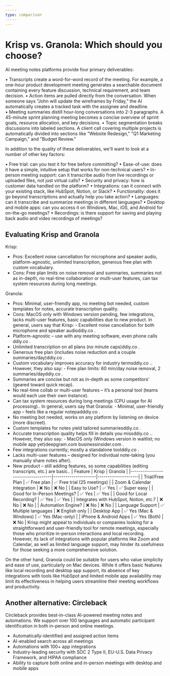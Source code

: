 ```yaml
---
-----
type: comparison
-----
---
```


# Krisp vs. Granola: Which should you choose?
AI meeting notes platforms provide four primary deliverables:

• Transcripts create a word-for-word record of the meeting. For example, a one-hour product development meeting generates a searchable document containing every feature discussion, technical requirement, and team decision.
• Action items are pulled directly from the conversation. When someone says "John will update the wireframes by Friday," the AI automatically creates a tracked task with the assignee and deadline.
• Meeting summaries distill hour-long conversations into 2-3 paragraphs. A 45-minute sprint planning meeting becomes a concise overview of sprint goals, resource allocation, and key decisions.
• Topic segmentation breaks discussions into labeled sections. A client call covering multiple projects is automatically divided into sections like "Website Redesign," "Q1 Marketing Campaign," and "Budget Review."

In addition to the quality of these deliverables, we'll want to look at a number of other key factors:

• Free trial: can you test it for free before committing?
• Ease-of-use: does it have a simple, intuitive setup that works for non-technical users?
• In-person meeting support: can it transcribe audio from live recordings or uploaded files, not just virtual calls?
• Security and privacy: how is customer data handled on the platform?
• Integrations: can it connect with your existing stack, like HubSpot, Notion, or Slack?
• Functionality: does it go beyond transcriptions and actually help you take action?
• Languages: can it transcribe and summarize meetings in different languages?
• Desktop and mobile apps: can you access it on Windows, Mac, iOS, and Android for on-the-go meeitngs?
• Recordings: is there support for saving and playing back audio and video recordings of meetings?
## Evaluating Krisp and Granola
Krisp:
- Pros: Excellent noise cancellation for microphone and speaker audio, platform-agnostic, unlimited transcription, generous free plan with custom vocabulary.
- Cons: Free plan limits on noise removal and summaries, summaries not as in-depth, no real-time collaboration or multi-user features, can tax system resources during long meetings.

Granola:
- Pros: Minimal, user-friendly app, no meeting bot needed, custom templates for notes, accurate transcription quality.
- Cons: MacOS only with Windows version pending, few integrations, lacks multi-user features, basic capabilities due to new product.
In general, users say that Krisp: - Excellent noise cancellation for both microphone and speaker audio​ddiy.co
.
- Platform-agnostic – use with any meeting software, even phone calls​ddiy.co
.
- Unlimited transcription on all plans (no minute caps)​ddiy.co
.
- Generous free plan (includes noise reduction and a couple summaries/day)​ddiy.co
.
- Custom vocabulary improves accuracy for industry terms​ddiy.co
.. However, they also say: - Free plan limits: 60 min/day noise removal, 2 summaries/day​ddiy.co
.
- Summaries are concise but not as in-depth as some competitors’ (geared toward quick recap).
- No real-time collab or multi-user features – it’s a personal tool (teams would each use their own instance).
- Can tax system resources during long meetings (CPU usage for AI processing)..
In general, users say that Granola: - Minimal, user-friendly app – feels like a regular notepad​ddiy.co
.
- No meeting bot needed, works on any platform by listening on device (more discreet).
- Custom templates for notes yield tailored summaries​ddiy.co
.
- Accurate transcription quality helps fill in details you miss​ddiy.co
.. However, they also say: - MacOS only (Windows version in waitlist; no mobile app yet)​deepgram.com
​businessinsider.com
.
- Few integrations currently; mostly a standalone tool​ddiy.co
.
- Lacks multi-user features – designed for individual note-taking (you manually share notes after).
- New product – still adding features, so some capabilities (editing transcripts, etc.) are basic..
| Feature                           | Krisp               | Granola            |
|-----------------------------------|---------------------|--------------------|
| Trial/Free Plan                   | ✅ Free plan        | ✅ Free trial (25 meetings) |
| Zoom & Calendar Integration       | ❌ No               | ❌ No              |
| Easy to Use?                      | ✅ Yes              | ✅ Super easy      |
| Good for In-Person Meetings?      | ✅ Yes              | ✅ Yes             |
| Good for Local Recording?         | ✅ Yes              | ✅ Yes             |
| Integrates with HubSpot, Notion, etc.? | ❌ No           | ❌ No              |
| Automation Engine?                | ❌ No               | ❌ No              |
| Language Support                  | ✅ Multiple languages | ❌ English only |
| Desktop App                       | ✅ Yes (Mac & Windows) | ✅ Yes (Mac-only) |
| iPhone & Android Apps             | ✅ Yes (Both)       | ❌ No              |
Krisp might appeal to individuals or companies looking for a straightforward and user-friendly tool for remote meetings, especially those who prioritize in-person interactions and local recording. However, its lack of integrations with popular platforms like Zoom and Calendar, as well as limited language support, may hinder its usefulness for those seeking a more comprehensive solution.

On the other hand, Granola could be suitable for users who value simplicity and ease of use, particularly on Mac devices. While it offers basic features like local recording and desktop app support, its absence of key integrations with tools like HubSpot and limited mobile app availability may limit its effectiveness in helping users streamline their meeting workflows and productivity.
## Another alternative: Circleback
Circleback provides best-in-class AI-powered meeting notes and automations. We support over 100 languages and automatic participant identification in both in-person and online meetings.


* Automatically-identified and assigned action items
* AI-enabled search across all meetings
* Automations with 100+ app integrations
* Industry-leading security with SOC 2 Type II, EU-U.S. Data Privacy Framework, and HIPAA compliance
* Ability to capture both online and in-person meetings with desktop and mobile apps